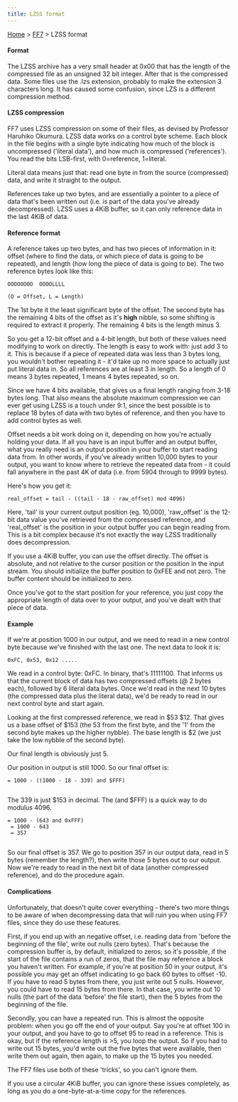 ```yaml
---
title: LZSS format
---
```


[Home](../Main%20Page.md) > [FF7](../FF7.md) > LZSS format

#### Format

The LZSS archive has a very small header at 0x00 that has the length of
the compressed file as an unsigned 32 bit integer. After that is the
compressed data. Some files use the .lzs extension, probably to make the
extension 3 characters long. It has caused some confusion, since LZS is
a different compression method.

#### LZSS compression

FF7 uses LZSS compression on some of their files, as devised by
Professor Haruhiko Okumura. LZSS data works on a control byte scheme.
Each block in the file begins with a single byte indicating how much of
the block is uncompressed ('literal data'), and how much is compressed
('references'). You read the bits LSB-first, with 0=reference,
1=literal.

Literal data means just that: read one byte in from the source
(compressed) data, and write it straight to the output.

References take up two bytes, and are essentially a pointer to a piece
of data that's been written out (i.e. is part of the data you've already
decompressed). LZSS uses a 4KiB buffer, so it can only reference data in
the last 4KiB of data.

#### Reference format

A reference takes up two bytes, and has two pieces of information in it:
offset (where to find the data, or which piece of data is going to be
repeated), and length (how long the piece of data is going to be). The
two reference bytes look like this:

`OOOOOOOO  OOOOLLLL`  
  
`(O = Offset, L = Length)`

The 1st byte it the least significant byte of the offset. The second
byte has the remaining 4 bits of the offset as it's **high** nibble, so
some shifting is required to extract it properly. The remaining 4 bits
is the length minus 3.

So you get a 12-bit offset and a 4-bit length, but both of these values
need modifying to work on directly. The length is easy to work with:
just add 3 to it. This is because if a piece of repeated data was less
than 3 bytes long, you wouldn't bother repeating it - it'd take up no
more space to actually just put literal data in. So all references are
at least 3 in length. So a length of 0 means 3 bytes repeated, 1 means 4
bytes repeated, so on.

Since we have 4 bits available, that gives us a final length ranging
from 3-18 bytes long. That also means the absolute maximum compression
we can ever get using LZSS is a touch under 9:1, since the best possible
is to replace 18 bytes of data with two bytes of reference, and then you
have to add control bytes as well.

Offset needs a bit work doing on it, depending on how you're actually
holding your data. If all you have is an input buffer and an output
buffer, what you really need is an output position in your buffer to
start reading data from. In other words, if you've already written
10,000 bytes to your output, you want to know where to retrieve the
repeated data from - it could fall anywhere in the past 4K of data (i.e.
from 5904 through to 9999 bytes).

Here's how you get it:

`real_offset = tail - ((tail - 18 - raw_offset) mod 4096)`

Here, 'tail' is your current output position (eg. 10,000), 'raw\_offset'
is the 12-bit data value you've retrieved from the compressed reference,
and 'real\_offset' is the position in your output buffer you can begin
reading from. This is a bit complex because it's not exactly the way
LZSS traditionally does decompression.

If you use a 4KiB buffer, you can use the offset directly. The offset is
absolute, and not relative to the cursor position or the position in the
input stream. You should initialize the buffer position to 0xFEE and not
zero. The buffer content should be initialized to zero.

Once you've got to the start position for your reference, you just copy
the appropriate length of data over to your output, and you've dealt
with that piece of data.

#### Example

If we're at position 1000 in our output, and we need to read in a new
control byte because we've finished with the last one. The next data to
look it is:

`0xFC, 0x53, 0x12 .....`

We read in a control byte: 0xFC. In binary, that's 11111100. That
informs us that the current block of data has two compressed offsets (@
2 bytes each), followed by 6 literal data bytes. Once we'd read in the
next 10 bytes (the compressed data plus the literal data), we'd be ready
to read in our next control byte and start again.

Looking at the first compressed reference, we read in $53 $12. That
gives us a base offset of $153 (the 53 from the first byte, and the '1'
from the second byte makes up the higher nybble). The base length is $2
(we just take the low nybble of the second byte).

Our final length is obviously just 5.

Our position in output is still 1000. So our final offset is:

`= 1000 - ((1000 - 18 - 339) and $FFF)`  
` `

The 339 is just $153 in decimal. The (and $FFF) is a quick way to do
modulus 4096.

`= 1000 - (643 and 0xFFF)`  
` = 1000 - 643`  
` = 357`  
` `

So our final offset is 357. We go to position 357 in our output data,
read in 5 bytes (remember the length?), then write those 5 bytes out to
our output. Now we're ready to read in the next bit of data (another
compressed reference), and do the procedure again.

#### Complications

Unfortunately, that doesn't quite cover everything - there's two more
things to be aware of when decompressing data that will ruin you when
using FF7 files, since they do use these features.

First, if you end up with an negative offset, i.e. reading data from
'before the beginning of the file', write out nulls (zero bytes). That's
because the compression buffer is, by default, initialized to zeros; so
it's possible, if the start of the file contains a run of zeros, that
the file may reference a block you haven't written. For example, if
you're at position 50 in your output, it's possible you may get an
offset indicating to go back 60 bytes to offset -10. If you have to read
5 bytes from there, you just write out 5 nulls. However, you could have
to read 15 bytes from there. In that case, you write out 10 nulls (the
part of the data 'before' the file start), then the 5 bytes from the
beginning of the file.

Secondly, you can have a repeated run. This is almost the opposite
problem: when you go off the end of your output. Say you're at offset
100 in your output, and you have to go to offset 95 to read in a
reference. This is okay, but if the reference length is &gt;5, you loop
the output. So if you had to write out 15 bytes, you'd write out the
five bytes that were available, then write them out again, then again,
to make up the 15 bytes you needed.

The FF7 files use both of these 'tricks', so you can't ignore them.

If you use a circular 4KiB buffer, you can ignore these issues
completely, as long as you do a one-byte-at-a-time copy for the
references.
